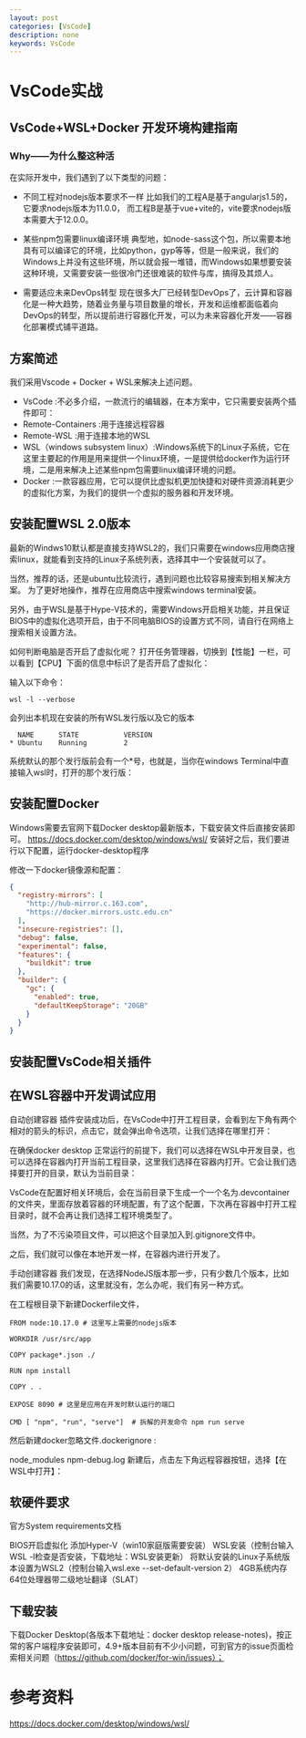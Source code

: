 ```yaml
---
layout: post
categories: [VsCode]
description: none
keywords: VsCode
---
```

# VsCode实战

## VsCode+WSL+Docker 开发环境构建指南

### Why——为什么整这种活
在实际开发中，我们遇到了以下类型的问题：
- 不同工程对nodejs版本要求不一样
比如我们的工程A是基于angularjs1.5的，它要求nodejs版本为11.0.0， 而工程B是基于vue+vite的，vite要求nodejs版本需要大于12.0.0。

- 某些npm包需要linux编译环境
典型地，如node-sass这个包，所以需要本地具有可以编译它的环境，比如python，gyp等等，但是一般来说，我们的Windows上并没有这些环境，所以就会报一堆错，而Windows如果想要安装这种环境，又需要安装一些很冷门还很难装的软件与库，搞得及其烦人。

- 需要适应未来DevOps转型
现在很多大厂已经转型DevOps了，云计算和容器化是一种大趋势，随着业务量与项目数量的增长，开发和运维都面临着向DevOps的转型，所以提前进行容器化开发，可以为未来容器化开发——容器化部署模式铺平道路。

## 方案简述
我们采用Vscode + Docker + WSL来解决上述问题。

- VsCode :不必多介绍，一款流行的编辑器，在本方案中，它只需要安装两个插件即可：
- Remote-Containers :用于连接远程容器
- Remote-WSL :用于连接本地的WSL
- WSL（windows subsystem linux）:Windows系统下的Linux子系统，它在这里主要起的作用是用来提供一个linux环境，一是提供给docker作为运行环境，二是用来解决上述某些npm包需要linux编译环境的问题。
- Docker :一款容器应用，它可以提供比虚拟机更加快捷和对硬件资源消耗更少的虚拟化方案，为我们的提供一个虚拟的服务器和开发环境。

## 安装配置WSL 2.0版本
最新的Windws10默认都是直接支持WSL2的，我们只需要在windows应用商店搜索linux，就能看到支持的Linux子系统列表，选择其中一个安装就可以了。

当然，推荐的话，还是ubuntu比较流行，遇到问题也比较容易搜索到相关解决方案。 为了更好地操作，推荐在应用商店中搜索windows terminal安装。

另外，由于WSL是基于Hype-V技术的，需要Windows开启相关功能，并且保证BIOS中的虚拟化选项开启，由于不同电脑BIOS的设置方式不同，请自行在网络上搜索相关设置方法。

如何判断电脑是否开启了虚拟化呢？ 打开任务管理器，切换到【性能】一栏，可以看到【CPU】下面的信息中标识了是否开启了虚拟化：

输入以下命令：
```
wsl -l --verbose
```
会列出本机现在安装的所有WSL发行版以及它的版本
```
  NAME      STATE           VERSION
* Ubuntu    Running         2
```
系统默认的那个发行版前会有一个*号，也就是，当你在windows Terminal中直接输入wsl时，打开的那个发行版：

## 安装配置Docker
Windows需要去官网下载Docker desktop最新版本，下载安装文件后直接安装即可。
https://docs.docker.com/desktop/windows/wsl/
安装好之后，我们要进行以下配置，运行docker-desktop程序

修改一下docker镜像源和配置：
```json
{
  "registry-mirrors": [
    "http://hub-mirror.c.163.com",
    "https://docker.mirrors.ustc.edu.cn"
  ],
  "insecure-registries": [],
  "debug": false,
  "experimental": false,
  "features": {
    "buildkit": true
  },
  "builder": {
    "gc": {
      "enabled": true,
      "defaultKeepStorage": "20GB"
    }
  }
}
```

## 安装配置VsCode相关插件

## 在WSL容器中开发调试应用
自动创建容器
插件安装成功后，在VsCode中打开工程目录，会看到左下角有两个相对的箭头的标识，点击它，就会弹出命令选项，让我们选择在哪里打开：

在确保docker desktop 正常运行的前提下，我们可以选择在WSL中开发目录，也可以选择在容器内打开当前工程目录，这里我们选择在容器内打开。它会让我们选择要打开的目录，默认为当前目录：

VsCode在配置好相关环境后，会在当前目录下生成一个一个名为.devcontainer的文件夹，里面存放着容器的环境配置，有了这个配置，下次再在容器中打开工程目录时，就不会再让我们选择工程环境类型了。

当然，为了不污染项目文件，可以把这个目录加入到.gitignore文件中。

之后，我们就可以像在本地开发一样，在容器内进行开发了。

手动创建容器
我们发现，在选择NodeJS版本那一步，只有少数几个版本，比如我们需要10.17.0的话，这里就没有，怎么办呢，我们有另一种方式。

在工程根目录下新建Dockerfile文件，
```
FROM node:10.17.0 # 这里写上需要的nodejs版本

WORKDIR /usr/src/app

COPY package*.json ./

RUN npm install

COPY . .

EXPOSE 8090 # 这里是应用在开发时默认运行的端口

CMD [ "npm", "run", "serve"]  # 拆解的开发命令 npm run serve
```
然后新建docker忽略文件.dockerignore :

node_modules
npm-debug.log
新建后，点击左下角远程容器按钮，选择【在WSL中打开】：

## 软硬件要求
官方System requirements文档

BIOS开启虚拟化
添加Hyper-V（win10家庭版需要安装）
WSL安装（控制台输入WSL -l检查是否安装，下载地址：WSL安装更新）
将默认安装的Linux子系统版本设置为WSL2（控制台输入wsl.exe --set-default-version 2）
4GB系统内存
64位处理器带二级地址翻译（SLAT）

## 下载安装
下载Docker Desktop(各版本下载地址：docker desktop release-notes)，按正常的客户端程序安装即可，4.9+版本目前有不少小问题，可到官方的issue页面检索相关问题（https://github.com/docker/for-win/issues）；

# 参考资料
https://docs.docker.com/desktop/windows/wsl/




